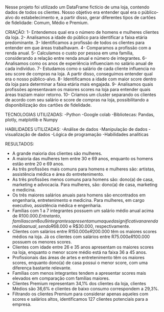 Nesse projeto foi utilizado um DataFrame fictício de uma loja, contendo dados de todos os clientes. Nosso objetivo era entender qual era o público-alvo do estabelecimento e, a partir disso, gerar diferentes tipos de cartões de fidelidade: Comum, Médio e Premium.

CRIAÇÃO: 
1- Entendemos qual era o número de homens e mulheres clientes da loja.
2- Analisamos a idade do público para identificar a faixa etária predominante.
3- Identificamos a profissão de todos os clientes para entender em que áreas trabalhavam.
4- Comparamos a profissão com a renda anual.
5- Calculamos o custo por pessoa em uma família, considerando a relação entre renda anual e número de integrantes.
6- Analisamos como os anos de experiência influenciam no salário anual de cada indivíduo.
7- Estudamos como o salário de cada cliente influencia no seu score de compras na loja. A partir disso, conseguimos entender qual era o nosso público-alvo.
8- Identificamos a idade com maior score dentro da loja para determinar a faixa etária mais engajada.
9- Analisamos quais profissões apresentavam os maiores scores na loja para entender quais áreas traziam maior retorno.
10- Criamos um cluster separando os clientes de acordo com seu salário e score de compras na loja, possibilitando a disponibilização dos cartões de fidelidade.

TECNOLOGIAS UTILIZADAS:
-Python
-Google colab
-Bibliotecas: Pandas, plotly, matplotlib e Numpy

HABILIDADES UTILIZADAS:
-Análise de dados
-Manipulação de dados
-visualização de dados
-Lógica de programação
-Habilidades analiticas

RESULTADOS:
- A grande maioria dos clientes são mulheres.
- A maioria das mulheres tem entre 30 e 69 anos, enquanto os homens estão entre 20 e 69 anos.
- As três profissões mais comuns para homens e mulheres são: artistas, assistência médica e área do entretenimento.
- As três profissões menos comuns para homens são: dono(a) de casa, marketing e advocacia. Para mulheres, são: dono(a) de casa, marketing e medicina.
- Os três maiores salários anuais para homens são encontrados em engenharia, entretenimento e medicina. Para mulheres, em cargo executivo, assistência médica e engenharia.
- Famílias com 1 a 7 integrantes possuem um salário médio anual acima de R$100.000. Entretanto, famílias com 8 ou 9 integrantes apresentam uma queda significativa na renda média anual, sendo R$68.000 e R$30.000, respectivamente.
- Clientes com salários entre R$150.000 e R$200.000 têm os maiores scores médios na loja. Já os clientes com salários entre R$75.000 e R$100.000 possuem os menores scores.
- Clientes com idade entre 26 e 35 anos apresentam os maiores scores na loja, enquanto o menor score médio está na faixa 36 a 45 anos.
- Profissionais das áreas de artes e entretenimento têm os maiores scores, enquanto dono(a) de casa possui o menor score, com uma diferença bastante relevante.
- Famílias com menos integrantes tendem a apresentar scores mais elevados em comparação com famílias maiores.
- Clientes Premium representam 34,1% dos clientes da loja, clientes Médios são 36,6% e clientes de baixo consumo correspondem a 29,3%.
- Filtrando os clientes Premium para considerar apenas aqueles com scores e salários altos, identificamos 127 clientes potenciais para a empresa.

